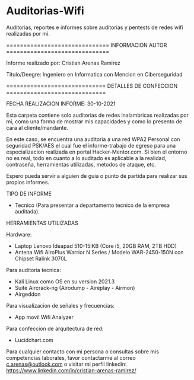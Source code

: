 # Auditorias-Wifi
Auditorias, reportes e informes sobre auditorias y pentests de redes wifi realizadas por mi.

============================== INFORMACION AUTOR ==============================

Informe realizado por: 
Cristian Arenas Ramirez

Titulo/Deegre:
Ingeniero en Informatica con Mencion en Ciberseguridad

============================= DETALLES DE CONFECCION =============================

FECHA REALIZACION INFORME: 30-10-2021

Esta carpeta contiene solo auditorias de redes inalambricas realizadas por mi, como
una forma de mostrar mis capacidades y como lo presento de cara al cliente/mandante.

En este caso, se encuentra una auditoria a una red WPA2 Personal con seguridad PSK/AES
el cual fue el informe-trabajo de egreso para una especializacion realizada en portal
Hacker-Mentor.com. Si bien el entorno no es real, todo en cuanto a lo auditado es 
aplicable a la realidad, contraseña, herramientas utilizadas, metodos de ataque, etc.

Espero pueda servir a alguien de guia o punto de partida para realizar sus propios 
informes.

TIPO DE INFORME

- Tecnico (Para presentar a departamento tecnico de la empresa auditada).

HERRAMIENTAS UTILIZADAS

Hardware:

- Laptop Lenovo Ideapad 510-15IKB (Core i5, 20GB RAM, 2TB HDD)
- Antena Wifi AiroPlus Warrior N Series / Modelo WAR-2450-150N con Chipset Ralink 3070L

Para auditoria tecnica:

- Kali Linux como OS en su version 2021.3
- Suite Aircrack-ng (Airodump - Aireplay - Airmon)
- Airgeddon

Para visualizacion de señales y frecuencias:

- App movil Wifi Analyzer

Para confeccion de arquitectura de red:

- Lucidchart.com

Para cualquier contacto con mi persona o consultas sobre mis competencias laborales, favor 
contactarme al correo c.arenas@outlook.com o visitar mi perfil linkedin: 
https://www.linkedin.com/in/cristian-arenas-ramirez/
